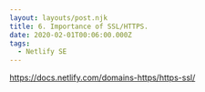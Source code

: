 ```yaml
---
layout: layouts/post.njk
title: 6. Importance of SSL/HTTPS.
date: 2020-02-01T00:06:00.000Z
tags:
  - Netlify SE
---
```

<https://docs.netlify.com/domains-https/https-ssl/>

